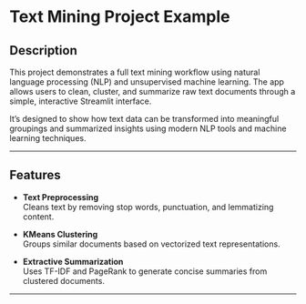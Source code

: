 # Text Mining Project Example

## Description

This project demonstrates a full text mining workflow using natural language processing (NLP) and unsupervised machine learning. The app allows users to clean, cluster, and summarize raw text documents through a simple, interactive Streamlit interface.

It’s designed to show how text data can be transformed into meaningful groupings and summarized insights using modern NLP tools and machine learning techniques.

---

## Features

-  **Text Preprocessing**  
  Cleans text by removing stop words, punctuation, and lemmatizing content.

-  **KMeans Clustering**  
  Groups similar documents based on vectorized text representations.

-  **Extractive Summarization**  
  Uses TF-IDF and PageRank to generate concise summaries from clustered documents.

---
